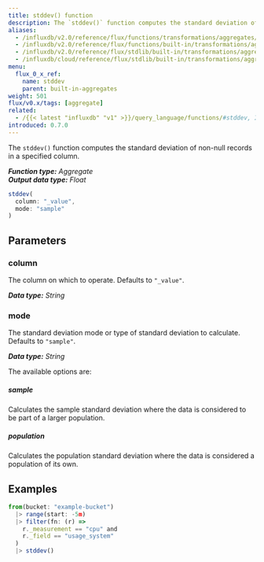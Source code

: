 ```yaml
---
title: stddev() function
description: The `stddev()` function computes the standard deviation of non-null records in a specified column.
aliases:
  - /influxdb/v2.0/reference/flux/functions/transformations/aggregates/stddev
  - /influxdb/v2.0/reference/flux/functions/built-in/transformations/aggregates/stddev/
  - /influxdb/v2.0/reference/flux/stdlib/built-in/transformations/aggregates/stddev/
  - /influxdb/cloud/reference/flux/stdlib/built-in/transformations/aggregates/stddev/
menu:
  flux_0_x_ref:
    name: stddev
    parent: built-in-aggregates
weight: 501
flux/v0.x/tags: [aggregate]
related:
  - /{{< latest "influxdb" "v1" >}}/query_language/functions/#stddev, InfluxQL – STDDEV()
introduced: 0.7.0
---
```


The `stddev()` function computes the standard deviation of non-null records in a specified column.

_**Function type:** Aggregate_  
_**Output data type:** Float_

```js
stddev(
  column: "_value",
  mode: "sample"
)
```

## Parameters

### column
The column on which to operate.
Defaults to `"_value"`.

_**Data type:** String_

### mode
The standard deviation mode or type of standard deviation to calculate.
Defaults to `"sample"`.

_**Data type:** String_

The available options are:

##### sample
Calculates the sample standard deviation where the data is considered to be part of a larger population.

##### population
Calculates the population standard deviation where the data is considered a population of its own.

## Examples
```js
from(bucket: "example-bucket")
  |> range(start: -5m)
  |> filter(fn: (r) =>
    r._measurement == "cpu" and
    r._field == "usage_system"
  )
  |> stddev()
```
